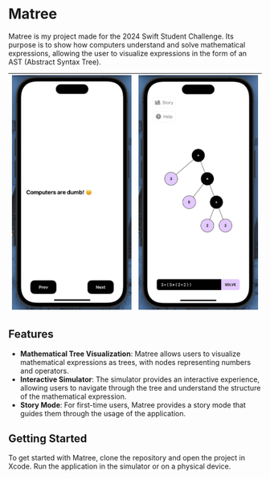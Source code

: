 # Matree

Matree is my project made for the 2024 Swift Student Challenge. Its purpose is to show how computers understand and solve mathematical expressions, allowing the user to visualize expressions in the form of an AST (Abstract Syntax Tree).

| ![](./images/story.png) | ![](./images/simulator.png) |
|:--:|:--:|

## Features

- **Mathematical Tree Visualization**: Matree allows users to visualize mathematical expressions as trees, with nodes representing numbers and operators.
- **Interactive Simulator**: The simulator provides an interactive experience, allowing users to navigate through the tree and understand the structure of the mathematical expression.
- **Story Mode**: For first-time users, Matree provides a story mode that guides them through the usage of the application.

## Getting Started

To get started with Matree, clone the repository and open the project in Xcode. Run the application in the simulator or on a physical device.